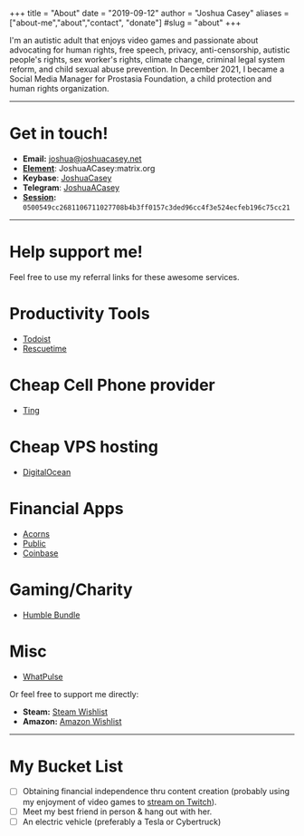 +++
title = "About"
date = "2019-09-12"
author = "Joshua Casey"
aliases = ["about-me","about","contact", "donate"]
#slug = "about"
+++

I'm an autistic adult that enjoys video games and passionate about advocating for human rights, free speech, privacy, anti-censorship, autistic people's rights, sex worker's rights, climate change, criminal legal system reform, and child sexual abuse prevention. In December 2021, I became a Social Media Manager for Prostasia Foundation, a child protection and human rights organization.

---

# Get in touch!  

- **Email:** joshua@joshuacasey.net  
- **[Element](https://element.io)**: JoshuaACasey:matrix.org  
- **Keybase**: [JoshuaCasey](https://keybase.io/JoshuaCasey)  
- **Telegram**: [JoshuaACasey](https://t.me/JoshuaACasey)  
- **[Session](https://getsession.org):** `0500549cc2681106711027708b4b3ff0157c3ded96cc4f3e524ecfeb196c75cc21`  

---

# Help support me!  

Feel free to use my referral links for these awesome services.  

# Productivity Tools  

- [Todoist](https://todoist.com/r/joshua_mvcbsg)  
- [Rescuetime](https://www.rescuetime.com/ref/2615801)  

# Cheap Cell Phone provider  

- [Ting](https://zn5ssqbjq181.ting.com/)  

# Cheap VPS hosting  

- [DigitalOcean](https://m.do.co/c/1148933d9638)  

# Financial Apps  

- [Acorns](https://share.acorns.com/jacnoc)  
- [Public](https://share.public.com/joshuaacasey)  
- [Coinbase](https://www.coinbase.com/join/casey_ts)  

# Gaming/Charity  

- [Humble Bundle](https://www.humblebundle.com/?partner=joshuaacasey&charity=4143986)  

# Misc  

- [WhatPulse](http://whatpulse.org/ref/207367/)


Or feel free to support me directly:  

- **Steam:** [Steam Wishlist](https://store.steampowered.com/wishlist/id/JoshuaACasey)  
- **Amazon:** [Amazon Wishlist](https://www.amazon.com/hz/wishlist/ls/2ETVHTP1HXD4V?ref_=wl_share)  

---

# My Bucket List  

- [ ] Obtaining financial independence thru content creation (probably using my enjoyment of video games to [stream on Twitch](https://twitch.tv/JoshuaACasey)).  
- [ ] Meet my best friend in person & hang out with her.  
- [ ] An electric vehicle (preferably a Tesla or Cybertruck)  